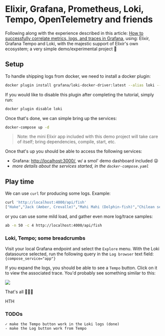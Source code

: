 # Elixir, Grafana, Prometheus, Loki, Tempo, OpenTelemetry and friends

Following along with the experience described in this article: [How to successfully correlate metrics, logs, and traces in Grafana](https://grafana.com/blog/2020/03/31/how-to-successfully-correlate-metrics-logs-and-traces-in-grafana/), using: Elixir, Grafana Tempo and Loki, with the majestic support of Elixir's own ecosystem; a very simple demo/experimental project 🎣

## Setup

To handle shipping logs from docker, we need to install a docker plugin:

```sh
docker plugin install grafana/loki-docker-driver:latest --alias loki --grant-all-permissions
```

If you would like to disable this plugin after completing the tutorial, simply run:

```sh
docker plugin disable loki
```

Once that's done, we can simple bring up the services:

```sh
docker-compose up -d
```

> Note: the mini Elixir app included with this demo project will take care of itself; bring dependencies, compile, start, etc.

Once that's up you should be able to access the following services:

- Grafana: <http://localhost:3000/>, w/ a smol' demo dashboard included 😜
- _more details about the services started, in the `docker-compose.yaml`_

## Play time

We can use `curl` for producing some logs. Example:

```sh
curl 'http://localhost:4000/api/fish'
["Hake","Jack (Amber, Crevalle)","Mahi Mahi (Dolphin-fish)","Chilean sea bass"]
```

or you can use some mild load, and gather even more log/trace samples:

```sh
ab -n 50 -c 4 http://localhost:4000/api/fish
```

### Loki, Tempo; some breadcrumbs

Visit your local Grafana endpoint and select the `Explore` menu. With the Loki datasource selected, run the following query in the `Log browser` text field:`{compose_service="app"}`

If you expand the logs, you should be able to see a `Tempo` button. Click on it to view the associated trace. You'd probably see something similar to this:

![](../elixir_grafana_loki_tempo/app/priv/static/Elixir_Exploring_Loki_Tempo_Grafana.png)

That's all 🤷🏻‍♂️

HTH

### TODOs

```todo
✓ make the Tempo button work in the Loki logs (done)
- make the Log button work from Tempo
```
